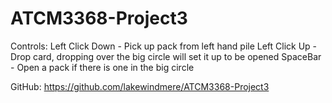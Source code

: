 # ATCM3368-Project3
 
Controls:
Left Click Down - Pick up pack from left hand pile
Left Click Up - Drop card, dropping over the big circle will set it up to be opened
SpaceBar - Open a pack if there is one in the big circle

GitHub: https://github.com/lakewindmere/ATCM3368-Project3